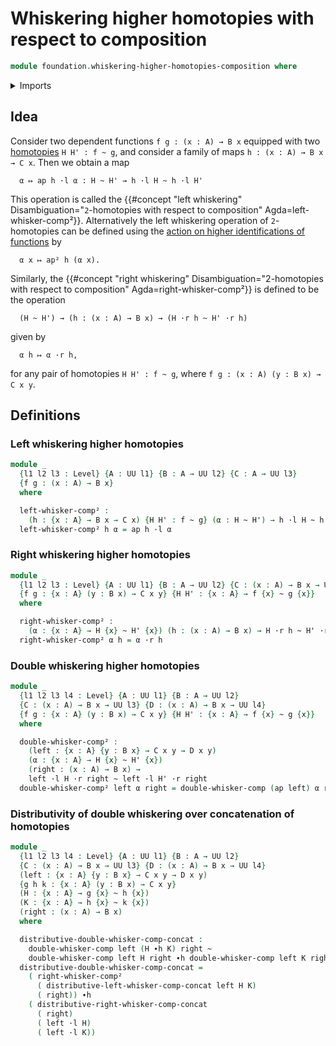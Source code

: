 # Whiskering higher homotopies with respect to composition

```agda
module foundation.whiskering-higher-homotopies-composition where
```

<details><summary>Imports</summary>

```agda
open import foundation.action-on-identifications-functions
open import foundation.universe-levels
open import foundation.whiskering-homotopies-composition

open import foundation-core.homotopies
```

</details>

## Idea

Consider two dependent functions `f g : (x : A) → B x` equipped with two
[homotopies](foundation-core.homotopies.md) `H H' : f ~ g`, and consider a
family of maps `h : (x : A) → B x → C x`. Then we obtain a map

```text
  α ↦ ap h ·l α : H ~ H' → h ·l H ~ h ·l H'
```

This operation is called the
{{#concept "left whiskering" Disambiguation="`2`-homotopies with respect to composition" Agda=left-whisker-comp²}}.
Alternatively the left whiskering operation of `2`-homotopies can be defined
using the
[action on higher identifications of functions](foundation.action-on-higher-identifications-functions.md)
by

```text
  α x ↦ ap² h (α x).
```

Similarly, the
{{#concept "right whiskering" Disambiguation="2-homotopies with respect to composition" Agda=right-whisker-comp²}}
is defined to be the operation

```text
  (H ~ H') → (h : (x : A) → B x) → (H ·r h ~ H' ·r h)
```

given by

```text
  α h ↦ α ·r h,
```

for any pair of homotopies `H H' : f ~ g`, where
`f g : (x : A) (y : B x) → C x y`.

## Definitions

### Left whiskering higher homotopies

```agda
module _
  {l1 l2 l3 : Level} {A : UU l1} {B : A → UU l2} {C : A → UU l3}
  {f g : (x : A) → B x}
  where

  left-whisker-comp² :
    (h : {x : A} → B x → C x) {H H' : f ~ g} (α : H ~ H') → h ·l H ~ h ·l H'
  left-whisker-comp² h α = ap h ·l α
```

### Right whiskering higher homotopies

```agda
module _
  {l1 l2 l3 : Level} {A : UU l1} {B : A → UU l2} {C : (x : A) → B x → UU l3}
  {f g : {x : A} (y : B x) → C x y} {H H' : {x : A} → f {x} ~ g {x}}
  where

  right-whisker-comp² :
    (α : {x : A} → H {x} ~ H' {x}) (h : (x : A) → B x) → H ·r h ~ H' ·r h
  right-whisker-comp² α h = α ·r h
```

### Double whiskering higher homotopies

```agda
module _
  {l1 l2 l3 l4 : Level} {A : UU l1} {B : A → UU l2}
  {C : (x : A) → B x → UU l3} {D : (x : A) → B x → UU l4}
  {f g : {x : A} (y : B x) → C x y} {H H' : {x : A} → f {x} ~ g {x}}
  where

  double-whisker-comp² :
    (left : {x : A} {y : B x} → C x y → D x y)
    (α : {x : A} → H {x} ~ H' {x})
    (right : (x : A) → B x) →
    left ·l H ·r right ~ left ·l H' ·r right
  double-whisker-comp² left α right = double-whisker-comp (ap left) α right
```

### Distributivity of double whiskering over concatenation of homotopies

```agda
module _
  {l1 l2 l3 l4 : Level} {A : UU l1} {B : A → UU l2}
  {C : (x : A) → B x → UU l3} {D : (x : A) → B x → UU l4}
  (left : {x : A} {y : B x} → C x y → D x y)
  {g h k : {x : A} (y : B x) → C x y}
  (H : {x : A} → g {x} ~ h {x})
  (K : {x : A} → h {x} ~ k {x})
  (right : (x : A) → B x)
  where

  distributive-double-whisker-comp-concat :
    double-whisker-comp left (H ∙h K) right ~
    double-whisker-comp left H right ∙h double-whisker-comp left K right
  distributive-double-whisker-comp-concat =
    ( right-whisker-comp²
      ( distributive-left-whisker-comp-concat left H K)
      ( right)) ∙h
    ( distributive-right-whisker-comp-concat
      ( right)
      ( left ·l H)
      ( left ·l K))
```
